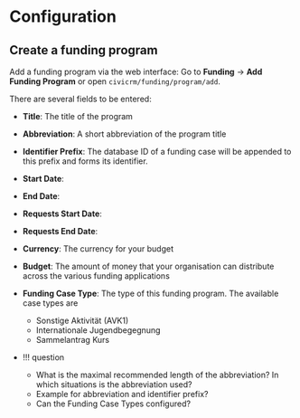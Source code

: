 # Configuration

## Create a funding program

Add a funding program via the web interface: Go to **Funding** → **Add Funding Program** or open `civicrm/funding/program/add`.

There are several fields to be entered:

- **Title**: The title of the program
- **Abbreviation**: A short abbreviation of the program title
- **Identifier Prefix**: The database ID of a funding case will be appended to this prefix and forms its identifier.
- **Start Date**:
- **End Date**:
- **Requests Start Date**:
- **Requests End Date**:
- **Currency**: The currency for your budget
- **Budget**: The amount of money that your organisation can distribute across the various funding applications
- **Funding Case Type**: The type of this funding program. The available case types are
  - Sonstige Aktivität (AVK1)
  - Internationale Jugendbegegnung
  - Sammelantrag Kurs

- !!! question
  - What is the maximal recommended length of the abbreviation? In which situations is the abbreviation used?
  - Example for abbreviation and identifier prefix?
  - Can the Funding Case Types configured?
